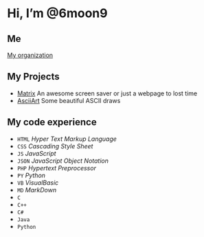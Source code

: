 # Hi, I’m @6moon9

## Me
[My organization](https://github.com/IngeniumTeam)

## My Projects
* [Matrix](../Matrix) An awesome screen saver or just a webpage to lost time
* [AsciiArt](../AsciiArt) Some beautiful ASCII draws

## My code experience
* `HTML` _Hyper Text Markup Language_
* `CSS` _Cascading Style Sheet_
* `JS` _JavaScript_
* `JSON` _JavaScript Object Notation_
* `PHP` _Hypertext Preprocessor_
* `PY` _Python_
* `VB` _VisualBasic_
* `MD` _MarkDown_
* `C`
* `C++`
* `C#`
* `Java`
* `Python`
